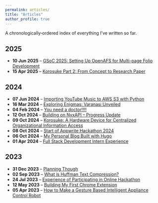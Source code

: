 ```yaml
---
permalink: articles/
title: "Articles"
author_profile: true
---
```


A chronologically‑ordered index of everything I’ve written so far.

## 2025

* **10 Jun 2025** – [GSoC 2025: Setting Up OpenAFS for Multi-page Folio Development](https://medium.com/@contactsushil/gsoc-2025-setting-up-openafs-for-multi-page-folio-development-08de93d89498)
* **15 Apr 2025** – [Korosuke Part 2: From Concept to Research Paper](https://blog.contactsushil.me/blog/korosuke-9th-research-paper/)

## 2024

* **07 Jun 2024** – [Importing YouTube Music to AWS S3 with Python](https://medium.com/@contactsushil/importing-youtube-music-to-aws-s3-with-python-ed6427c710a0)
* **16 Mar 2024** – [Exploring Enigmas: Varanasi Unveiled](https://medium.com/@contactsushil/exploring-enigmas-varanasi-unveiled-dae0e30293fb)
* **04 Feb 2024** – [You need a doctor!!!!](https://medium.com/@contactsushil/you-need-a-doctor-d5da77770537)
* **12 Oct 2024** – [Building on NyxAPI – Progress Update](https://blog.contactsushil.me/blog/appwriteintegrate/)
* **09 Oct 2024** – [Korosuke: A Hardware Device for Centralized Organizational Information Access](https://blog.contactsushil.me/blog/korosukefirst/)
* **08 Oct 2024** – [Start of Appwrite Hackathon 2024](https://blog.contactsushil.me/blog/appwriteinit/)
* **06 Oct 2024** – [My Personal Blog Built with Hugo](https://blog.contactsushil.me/blog/firstmarkdown/)
* **01 Apr 2024** – [Full Stack Development Intern Experience](https://medium.com/@contactsushil/full-stack-development-intern-experience-e5bf1a3625bb)

## 2023

* **31 Dec 2023** – [Planning Though](https://medium.com/@contactsushil/planning-though-ad77f91711b1)
* **02 Sep 2023** – [What is Huffman Text Compression?](https://medium.com/@contactsushil/what-is-huffman-compression-3b4d22b61f11)
* **24 Jul 2023** – [Experience of Participating in Online Hackathon](https://medium.com/@contactsushil/experience-of-participating-in-online-hackathon-c58987dc45ea)
* **12 May 2023** – [Building My First Chrome Extension](https://medium.com/@contactsushil/building-my-first-chrome-extension-8b97594494ec)
* **05 Apr 2023** – [How to Make a Gesture Based Intelligent Appliance Control Robot](https://medium.com/@contactsushil/how-to-make-a-gesture-based-intelligent-appliance-control-robot-75e26eee8b10)
